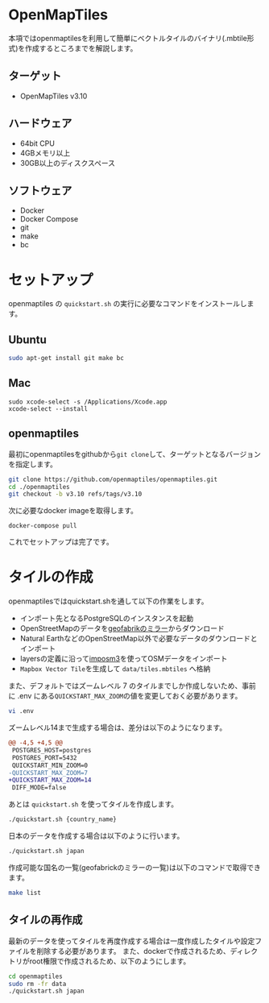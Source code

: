 # OpenMapTiles

本項ではopenmaptilesを利用して簡単にベクトルタイルのバイナリ(.mbtile形式)を作成するところまでを解説します。

## ターゲット

- OpenMapTiles v3.10

## ハードウェア

- 64bit CPU
- 4GBメモリ以上
- 30GB以上のディスクスペース

## ソフトウェア

- Docker
- Docker Compose
- git
- make
- bc

# セットアップ

openmaptiles の ```quickstart.sh``` の実行に必要なコマンドをインストールします。

## Ubuntu

```bash
sudo apt-get install git make bc
```

## Mac

```
sudo xcode-select -s /Applications/Xcode.app
xcode-select --install
```

## openmaptiles

最初にopenmaptilesをgithubから`git clone`して、ターゲットとなるバージョンを指定します。

```bash
git clone https://github.com/openmaptiles/openmaptiles.git
cd ./openmaptiles
git checkout -b v3.10 refs/tags/v3.10
```

次に必要なdocker imageを取得します。

```
docker-compose pull
```

これでセットアップは完了です。

# タイルの作成

openmaptilesではquickstart.shを通して以下の作業をします。

- インポート先となるPostgreSQLのインスタンスを起動
- OpenStreetMapのデータを[geofabrikのミラー](http://download.geofabrik.de)からダウンロード
- Natural EarthなどのOpenStreetMap以外で必要なデータのダウンロードとインポート
- layersの定義に沿って[imposm3](https://github.com/omniscale/imposm3)を使ってOSMデータをインポート
- `Mapbox Vector Tile`を生成して `data/tiles.mbtiles` へ格納

また、デフォルトではズームレベル 7 のタイルまでしか作成しないため、事前に .env にある`QUICKSTART_MAX_ZOOM`の値を変更しておく必要があります。

```bash
vi .env
```

ズームレベル14まで生成する場合は、差分は以下のようになります。

```diff
@@ -4,5 +4,5 @@
 POSTGRES_HOST=postgres
 POSTGRES_PORT=5432
 QUICKSTART_MIN_ZOOM=0
-QUICKSTART_MAX_ZOOM=7
+QUICKSTART_MAX_ZOOM=14
 DIFF_MODE=false
```

あとは `quickstart.sh` を使ってタイルを作成します。

```bash
./quickstart.sh {country_name}
```

日本のデータを作成する場合は以下のように行います。

```bash
./quickstart.sh japan
```

作成可能な国名の一覧(geofabrickのミラーの一覧)は以下のコマンドで取得できます。

```bash
make list
```

## タイルの再作成

最新のデータを使ってタイルを再度作成する場合は一度作成したタイルや設定ファイルを削除する必要があります。
また、dockerで作成されるため、ディレクトリがroot権限で作成されるため、以下のようにします。

```bash
cd openmaptiles
sudo rm -fr data
./quickstart.sh japan
```


